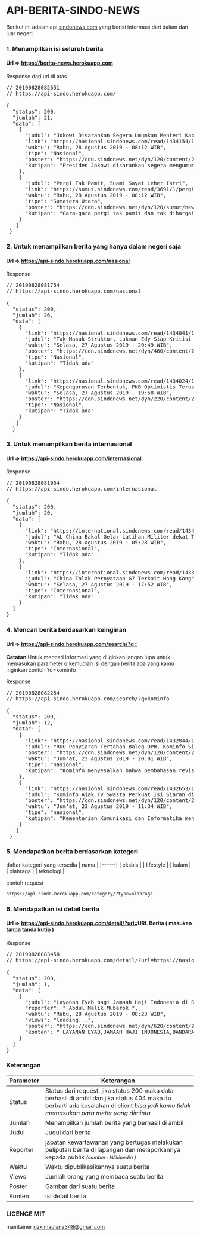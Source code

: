 # API-BERITA-SINDO-NEWS
Berikut ini adalah api <a href='http://www.sindonews.com' target='_blank'>sindonews.com</a> yang berisi informasi dari dalam dan luar negeri
### 1. Menampilkan isi seluruh berita
#### Url => https://berita-news.herokuapp.com
Response dari url di atas 
<pre>
// 20190828082651
// https://api-sindo.herokuapp.com/

{
  "status": 200,
  "jumlah": 21,
  "data": [
    {
      "judul": "Jokowi Disarankan Segera Umumkan Menteri Kabinet",
      "link": "https://nasional.sindonews.com/read/1434154/12/jokowi-disarankan-segera-umumkan-menteri-kabinet-1566954754",
      "waktu": "Rabu, 28 Agustus 2019 - 08:12 WIB",
      "tipe": "Nasional",
      "poster": "https://cdn.sindonews.net/dyn/120/content/2019/08/28/12/1434154/jokowi-disarankan-segera-umumkan-menteri-kabinet-nPN-thumb.jpg",
      "kutipan": "Presiden Jokowi disarankan segera mengumumkan susunan menteri kabinet yang tengah dibentuknya untuk membantu pemerintahan di periode kedua nanti."
    },
    {
      "judul": "Pergi Tak Pamit, Suami Sayat Leher Istri",
      "link": "https://sumut.sindonews.com/read/3691/1/pergi-tak-pamit-suami-sayat-leher-istri-1566954515",
      "waktu": "Rabu, 28 Agustus 2019 - 08:12 WIB",
      "tipe": "Sumatera Utara",
      "poster": "https://cdn.sindonews.net/dyn/120/sumut/news/2019/08/28/1/3691/-pergi-tak-pamit-suami-sayat-leher-istri-ayw.jpg",
      "kutipan": "Gara-gara pergi tak pamit dan tak dihargai, Sukriadi (47), warga Jalan Sabar Jaya, Lorong Merbau, Banyuasin, Sumatera Selatam, tega menyayat leher istrinya, Lina (45)."
    }
   ]
 }
</pre>

### 2. Untuk menampilkan berita yang hanya dalam negeri saja

#### Url => https://api-sindo.herokuapp.com/nasional

Response 
<pre>
// 20190828081754
// https://api-sindo.herokuapp.com/nasional

{
  "status": 200,
  "jumlah": 26,
  "data": [
    {
      "link": "https://nasional.sindonews.com/read/1434041/12/tak-masuk-struktur-lukman-edy-siap-kritisi-pkb-dari-luar-1566913763",
      "judul": "Tak Masuk Struktur, Lukman Edy Siap Kritisi PKB dari Luar",
      "waktu": "Selasa, 27 Agustus 2019 - 20:49 WIB",
      "poster": "https://cdn.sindonews.net/dyn/460/content/2019/08/27/12/1434041/tak-masuk-struktur-lukman-edy-siap-kritisi-pkb-dari-luar-ttP-thumb.jpg",
      "tipe": "Nasional",
      "kutipan": "Tidak ada"
    },
    {
      "link": "https://nasional.sindonews.com/read/1434024/12/kepengurusan-terbentuk-pkb-optimistis-terus-membesar-1566909724",
      "judul": "Kepengurusan Terbentuk, PKB Optimistis Terus Membesar",
      "waktu": "Selasa, 27 Agustus 2019 - 19:58 WIB",
      "poster": "https://cdn.sindonews.net/dyn/220/content/2019/08/27/12/1434024/kepengurusan-terbentuk-pkb-optimistis-terus-membesar-2Gw-thumb.jpg",
      "tipe": "Nasional",
      "kutipan": "Tidak ada"
    }
   ]
  }
</pre>

### 3. Untuk menampilkan berita internasional

#### Url => <a href='https://api-sindo.herokuapp.com/internasional' targe='_blank'>https://api-sindo.herokuapp.com/internasional</a>

Response
<pre>
// 20190828081954
// https://api-sindo.herokuapp.com/internasional

{
  "status": 200,
  "jumlah": 20,
  "data": [
    {
      "link": "https://international.sindonews.com/read/1434112/40/al-china-bakal-gelar-latihan-militer-dekat-taiwan-1566935813",
      "judul": "AL China Bakal Gelar Latihan Militer dekat Taiwan",
      "waktu": "Rabu, 28 Agustus 2019 - 05:28 WIB",
      "tipe": "Internasional",
      "kutipan": "Tidak ada"
    },
    {
      "link": "https://international.sindonews.com/read/1433967/40/china-tolak-pernyataan-g7-terkait-hong-kong-1566900474",
      "judul": "China Tolak Pernyataan G7 Terkait Hong Kong",
      "waktu": "Selasa, 27 Agustus 2019 - 17:52 WIB",
      "tipe": "Internasional",
      "kutipan": "Tidak ada"
    }
  ]
}
</pre>

### 4. Mencari berita berdasarkan keinginan 

 #### Url => <a href='https://api-sindo.herokuapp.com/search/?q=' target='_blank'>https://api-sindo.herokuapp.com/search/?q=</a>
 <blokquote><strong>Catatan</strong> Untuk mencari informasi yang diiginkan jangan lupa untuk memasukan parameter <strong>q</strong> kemudian isi dengan berita apa yang kamu inginkan contoh <strog>?q=kominfo</strong></blocquote>
 
Response
<pre>
// 20190828082254
// https://api-sindo.herokuapp.com/search/?q=kominfo

{
  "status": 200,
  "jumlah": 12,
  "data": [
    {
      "link": "https://nasional.sindonews.com/read/1432844/15/ruu-penyiaran-tertahan-baleg-dpr-kominfo-siap-ambil-alih-1566565239",
      "judul": "RUU Penyiaran Tertahan Baleg DPR, Kominfo Siap Ambil Alih",
      "poster": "https://cdn.sindonews.net/dyn/120/content/2019/08/23/15/1432844/ruu-penyiaran-tertahan-baleg-dpr-kominfo-siap-ambil-alih-QLn-thumb.jpg",
      "waktu": "Jum'at, 23 Agustus 2019 - 20:01 WIB",
      "tipe": "nasional",
      "kutipan": "Kominfo menyesalkan bahwa pembahasan revisi Undang-Undang Nomor 32/2002 tentang Penyiaran (UU Penyiaran) belum bisa dikebut karena draf RUU itu masih tertahan di Baleg DPR."
    },
    {
      "link": "https://nasional.sindonews.com/read/1432653/15/kominfo-ajak-tv-swasta-perkuat-isi-siaran-di-perbatasan-1566534846",
      "judul": "Kominfo Ajak TV Swasta Perkuat Isi Siaran di Perbatasan",
      "poster": "https://cdn.sindonews.net/dyn/120/content/2019/08/23/15/1432653/kominfo-ajak-tv-swasta-perkuat-isi-siaran-di-perbatasan-VO0-thumb.jpg",
      "waktu": "Jum'at, 23 Agustus 2019 - 11:34 WIB",
      "tipe": "nasional",
      "kutipan": "Kementerian Komunikasi dan Informatika mengajak Lembaga Penyiaran Swasta (LPS) atau televisi swasta memperkuat daerah-daerah dan desa lewat siaran televisi."
    }
   ]
 }
</pre>
### 5. Mendapatkan berita berdasarkan kategori
daftar kategori yang tersedia
| nama |
|------|
| eksbis |
| lifestyle |
| kalam |
| olahraga |
| teknologi |

contoh request

```bash
https://api-sindo.herokuapp.com/category/?type=olahraga
```

### 6. Mendapatkan isi detail berita
#### Url => <a href='https://api-sindo.herokuapp.com/detail/?url=' target='_blank'>https://api-sindo.herokuapp.com/detail/?url=<strong>URL Berita ( masukan tanpa tanda kutip )</strong></a>

Response

<pre>
// 20190828083458
// https://api-sindo.herokuapp.com/detail/?url=https://nasional.sindonews.com/read/1434156/15/layanan-eyab-bagi-jamaah-haji-indonesia-di-bandara-jeddah-berakhir-hari-ini-1566955372

{
  "status": 200,
  "jumlah": 1,
  "data": [
    {
      "judul": "Layanan Eyab bagi Jamaah Haji Indonesia di Bandara Jeddah Berakhir Hari Ini",
      "reporter": " Abdul Malik Mubarok ",
      "waktu": "Rabu, 28 Agustus 2019 - 08:23 WIB",
      "views": "loading...",
      "poster": "https://cdn.sindonews.net/dyn/620/content/2019/08/28/15/1434156/layanan-eyab-bagi-jamaah-haji-indonesia-di-bandara-jeddah-berakhir-hari-ini-XES.jpg",
      "konten": " LAYANAN EYAB,JAMAAH HAJI INDONESIA,BANDARA JEDDAH - Pelayanan Eyab bagi jamaah haji Indonesia di Bandara King Abdul Aziz Jeddah akan berakhir hari ini, Rabu (28/8). Kelompok terbang (kloter) 36 Embarkasi Surabaya (SUB) menjadi yang terakhir mendapatkan fasilitas dari Pemerintah Arab Saudi tersebut.\"Kloter SUB 36 akan diberangkatkan pada pukul 22.45 Waktu Arab Saudi (WAS),\" kata Kepala Daerah Kerja (Daker) Bandara Jeddah-Madinah, Panitia Penyelenggara Ibadah Haji (PPIH) 2019, Arsyad Hidayat, Rabu (28/8/2019).Total ada 16 kloter yang mendapatkan fasilitas Eyab di Bandara King Abdul Aziz. Masing-masing kloter 4, 12, 14, 16, 18, 19, 20, 24, 26, dan 30 Embarkasi Jakarta-Bekasi (JKS); kloter 5 Jakarta-Pondok Gede (JKG); Kloter 4, 25, 32, 34, dan 36 SUB. Masing-masing kloter diterbangkan secara bertahap sejak 17 Agustus 2019. Baca Juga:Haji Jadi Alat Diplomasi Pasarkan Produk IndonesiaPhoto Booth di Lounge Eyab Jadi Buruan Jamaah Haji IndonesiaMenurut Arsyad, dari hasil pantauannya, pemulangan kloter yang menikmati fasilitas Eyab di Bandara King Abdul Aziz Jeddah, jauh lebih cepat dan lancar dibandingkan dengan yang melalui Terminal Haji. Jamaah haji juga mengapresiasi fasilitas ini karena tidak lagi menunggu di plaza terbuka yang sedikit panas. Setelah turun dari bus, jamaah langsung diarahkan masuk ke dalam lounge Eyab yang terdapat sofa-sofa empuk dan ber-AC. Mereka juga disuguhi banyak hal, ada tarian kebudayaan, hadiah, snack, dan layanan-layanan lainnya.Barang-barang khas Saudi seperti baju-baju Arab juga dijual di lounge Eyab. Karena itu, ketika masuk ruangan Eyab seperti halnya masuk ke ruangan VIP di bandara-bandara lainnya. \"Harapan mereka inisiatif atau inovasi ini akan berjalan kembali pada tahun berikutnya, bahkan mungkin jumlahnya pun akan lebih banyak dari tahun sekarang,\" katanya.Dengan berakhirnya kloter yang mendapatkan fasilitas Eyab, bukan berarti pemulangan jamaah haji Indonesia gelombang pertama dari Bandara King Abdul Aziz Jeddah telah selesai. Pemulangan jamaah haji dari bandara Jeddah baru berakhir pada 1 September 2019.\"Di saat bersamaan, pada tanggal 30 (Agustus 2019) akan ada pemulangan jamaah haji gelombang kedua melalui Bandara Princi Mohammad Bin Abdul Aziz Madinah. Jadi akan ada dua, di satu sisi kita akan menyelesaikan di Bandara King Abdul Aziz Jeddah, di sisi lain kita akan mulai pemulangan jamaah haji melalui Bandara Madinah,\" katanya. (pur) "
    }
  ]
}
</pre>

### Keterangan

| Parameter | Keterangan | 
| --------- | ---------- | 
| Status | Status dari request. jika status 200 maka data berhasil di ambil dan jika status 404 maka itu berbarti ada kesalahan di client <i>bisa jadi kamu tidak memasukan para meter yang diminta</i> |
| Jumlah | Menampilkan jumlah berita yang berhasil di ambil |
| Judul | Judul dari berita |
| Reporter | jabatan kewartawanan yang bertugas melakukan peliputan berita di lapangan dan melaporkannya kepada publik <small> <i>(sumber : Wikipedia )</i> </small> |
| Waktu | Waktu dipublikasikannya suatu berita |
| Views | Jumlah orang yang membaca suatu berita |
| Poster | Gambar dari suatu berita |
| Konten | Isi detail berita |


### LICENCE MIT
maintainer rizkimaulana348@gmail.com
